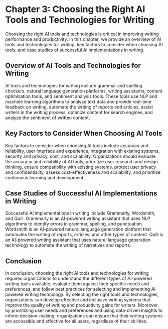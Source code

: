 Chapter 3: Choosing the Right AI Tools and Technologies for Writing
===================================================================

Choosing the right AI tools and technologies is critical in improving writing performance and productivity. In this chapter, we provide an overview of AI tools and technologies for writing, key factors to consider when choosing AI tools, and case studies of successful AI implementations in writing.

Overview of AI Tools and Technologies for Writing
-------------------------------------------------

AI tools and technologies for writing include grammar and spelling checkers, natural language generation platforms, writing assistants, content optimization tools, and sentiment analysis tools. These tools use NLP and machine learning algorithms to analyze text data and provide real-time feedback on writing, automate the writing of reports and articles, assist writers in the writing process, optimize content for search engines, and analyze the sentiment of written content.

Key Factors to Consider When Choosing AI Tools
----------------------------------------------

Key factors to consider when choosing AI tools include accuracy and reliability, user interface and experience, integration with existing systems, security and privacy, cost, and scalability. Organizations should evaluate the accuracy and reliability of AI tools, prioritize user research and design thinking, ensure compatibility with existing systems, protect user privacy and confidentiality, assess cost-effectiveness and scalability, and prioritize continuous learning and development.

Case Studies of Successful AI Implementations in Writing
--------------------------------------------------------

Successful AI implementations in writing include Grammarly, Wordsmith, and Quill. Grammarly is an AI-powered writing assistant that uses NLP algorithms to identify errors in grammar, spelling, and punctuation. Wordsmith is an AI-powered natural language generation platform that automates the writing of reports, articles, and other types of content. Quill is an AI-powered writing assistant that uses natural language generation technology to automate the writing of narratives and reports.

Conclusion
----------

In conclusion, choosing the right AI tools and technologies for writing requires organizations to understand the different types of AI-powered writing tools available, evaluate them against their specific needs and preferences, and follow best practices for selecting and implementing AI-powered writing technology. By selecting the right tools and technologies, organizations can develop effective and inclusive writing systems that improve the quality of writing and productivity gains for writers. Moreover, by prioritizing user needs and preferences and using data-driven insights to inform decision-making, organizations can ensure that their writing systems are accessible and effective for all users, regardless of their abilities.

